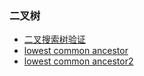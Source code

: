 

### 二叉树
- [二叉搜索树验证](https://leetcode.com/problems/validate-binary-search-tree/discuss/32112/Learn-one-iterative-inorder-traversal-apply-it-to-multiple-tree-questions-(Java-Solution))
- [lowest common ancestor](https://leetcode.com/problems/lowest-common-ancestor-of-a-binary-search-tree/)
- [lowest common ancestor2](https://leetcode.com/problems/lowest-common-ancestor-of-a-binary-tree/)
